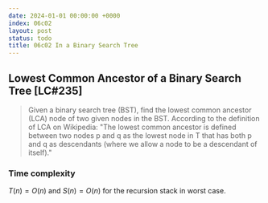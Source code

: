 ```yaml
---
date: 2024-01-01 00:00:00 +0000
index: 06c02
layout: post
status: todo
title: 06c02 In a Binary Search Tree
---
```


## Lowest Common Ancestor of a Binary Search Tree [LC#235]
> Given a binary search tree (BST), find the lowest common ancestor (LCA) node of two given nodes in the BST. According to the definition of LCA on Wikipedia: "The lowest common ancestor is defined between two nodes p and q as the lowest node in T that has both p and q as descendants (where we allow a node to be a descendant of itself)."







### Time complexity
$T(n) = O(n)$ and $S(n)= O(n)$ for the recursion stack in worst case.